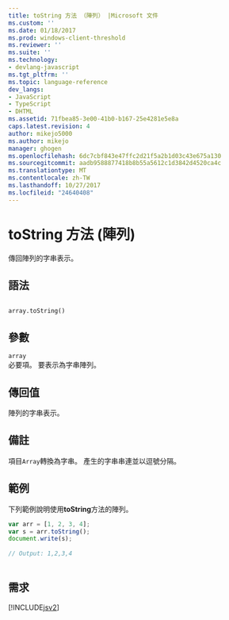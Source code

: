 ```yaml
---
title: toString 方法 （陣列） |Microsoft 文件
ms.custom: ''
ms.date: 01/18/2017
ms.prod: windows-client-threshold
ms.reviewer: ''
ms.suite: ''
ms.technology:
- devlang-javascript
ms.tgt_pltfrm: ''
ms.topic: language-reference
dev_langs:
- JavaScript
- TypeScript
- DHTML
ms.assetid: 71fbea85-3e00-41b0-b167-25e4281e5e8a
caps.latest.revision: 4
author: mikejo5000
ms.author: mikejo
manager: ghogen
ms.openlocfilehash: 6dc7cbf843e47ffc2d21f5a2b1d03c43e675a130
ms.sourcegitcommit: aadb9588877418b8b55a5612c1d3842d4520ca4c
ms.translationtype: MT
ms.contentlocale: zh-TW
ms.lasthandoff: 10/27/2017
ms.locfileid: "24640408"
---
```

# <a name="tostring-method-array"></a>toString 方法 (陣列)
傳回陣列的字串表示。  
  
## <a name="syntax"></a>語法  
  
```  
  
array.toString()  
```  
  
## <a name="parameters"></a>參數  
 `array`  
 必要項。 要表示為字串陣列。  
  
## <a name="return-value"></a>傳回值  
 陣列的字串表示。  
  
## <a name="remarks"></a>備註  
 項目`Array`轉換為字串。 產生的字串串連並以逗號分隔。  
  
## <a name="example"></a>範例  
 下列範例說明使用**toString**方法的陣列。  
  
```JavaScript  
var arr = [1, 2, 3, 4];  
var s = arr.toString();  
document.write(s);  
  
// Output: 1,2,3,4  
  
```  
  
## <a name="requirements"></a>需求  
 [!INCLUDE[jsv2](../../javascript/reference/includes/jsv2-md.md)]